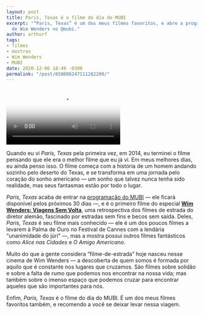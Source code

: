 ```yaml
---
layout: post
title: Paris, Texas é o filme do dia do MUBI
excerpt: "“Paris, Texas” é um dos meus filmes favoritos, e abre a programação especial
  de Wim Wenders no @mubi."
author: arthurf
tags:
- filmes
- mostras
- Wim Wenders
- MUBI
date: 2020-12-06 18:49 -0300
permalink: "/post/658086247111262209/"
---
```

<video class="full-width" src="//trailers.mubicdn.net/1502/t_paris-texas_en_xx_800_720x400_52_1502.m4v" controls poster="//assets.mubicdn.net/images/film/1502/image-w1280.jpg"></video>

Quando eu vi *Paris, Texas* pela primeira vez, em 2014, eu terminei o filme pensando que ele era o melhor filme que eu já vi. Em meus melhores dias, eu ainda penso isso. O filme começa com a história de um homem andando sozinho pelo deserto do Texas, e se transforma em uma jornada pelo coração do sonho americano — um sonho que talvez nunca tenha sido realidade, mas seus fantasmas estão por todo o lugar.

*Paris, Texas* acaba de entrar na [programação do MUBI](https://mubi.com/pt/films/paris-texas) — ele ficará disponível pelos próximos 30 dias —, e é o primeiro filme do especial **[Wim Wenders: Viagens Sem Volta](https://mubi.com/pt/specials/wim-wenders)**, uma retrospectiva dos filmes de estrada do diretor alemão, fascinado por estradas sem fins e becos sem saída. Deles, *Paris, Texas* é seu filme mais conhecido — ele é um dos poucos filmes a levarem à Palma de Ouro no Festival de Cannes com a lendária “unanimidade do júri” —, mas a mostra possui outros filmes fantásticos como *Alice nas Cidades* e *O Amigo Americano*.

Muito do que a gente considera “filme-de-estrada” hoje nasceu nesse cinema de Wim Wenders — a descoberta de quem somos é formada por aquilo que é constante nos lugares que cruzamos. São filmes sobre solidão e sobre a falta de rumo que podemos nos encontrar na nossa vida; mas também sobre o imenso espaço que podemos cruzar para encontrar aqueles que são importantes para nós.

Enfim, *Paris, Texas* é o filme do dia do MUBI. É um dos meus filmes favoritos também, e recomendo a você se deixar levar nessa viagem.
